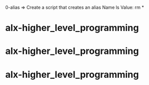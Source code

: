 0-alias => Create a script that creates an alias Name ls Value: rm *
# alx-higher_level_programming
# alx-higher_level_programming
# alx-higher_level_programming
